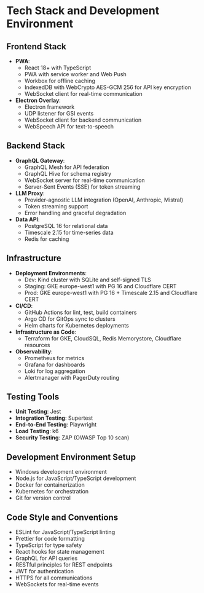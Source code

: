 # Tech Stack and Development Environment

## Frontend Stack
- **PWA**:
  - React 18+ with TypeScript
  - PWA with service worker and Web Push
  - Workbox for offline caching
  - IndexedDB with WebCrypto AES-GCM 256 for API key encryption
  - WebSocket client for real-time communication
- **Electron Overlay**:
  - Electron framework
  - UDP listener for GSI events
  - WebSocket client for backend communication
  - WebSpeech API for text-to-speech

## Backend Stack
- **GraphQL Gateway**:
  - GraphQL Mesh for API federation
  - GraphQL Hive for schema registry
  - WebSocket server for real-time communication
  - Server-Sent Events (SSE) for token streaming
- **LLM Proxy**:
  - Provider-agnostic LLM integration (OpenAI, Anthropic, Mistral)
  - Token streaming support
  - Error handling and graceful degradation
- **Data API**:
  - PostgreSQL 16 for relational data
  - Timescale 2.15 for time-series data
  - Redis for caching

## Infrastructure
- **Deployment Environments**:
  - Dev: Kind cluster with SQLite and self-signed TLS
  - Staging: GKE europe-west1 with PG 16 and Cloudflare CERT
  - Prod: GKE europe-west1 with PG 16 + Timescale 2.15 and Cloudflare CERT
- **CI/CD**:
  - GitHub Actions for lint, test, build containers
  - Argo CD for GitOps sync to clusters
  - Helm charts for Kubernetes deployments
- **Infrastructure as Code**:
  - Terraform for GKE, CloudSQL, Redis Memorystore, Cloudflare resources
- **Observability**:
  - Prometheus for metrics
  - Grafana for dashboards
  - Loki for log aggregation
  - Alertmanager with PagerDuty routing

## Testing Tools
- **Unit Testing**: Jest
- **Integration Testing**: Supertest
- **End-to-End Testing**: Playwright
- **Load Testing**: k6
- **Security Testing**: ZAP (OWASP Top 10 scan)

## Development Environment Setup
- Windows development environment
- Node.js for JavaScript/TypeScript development
- Docker for containerization
- Kubernetes for orchestration
- Git for version control

## Code Style and Conventions
- ESLint for JavaScript/TypeScript linting
- Prettier for code formatting
- TypeScript for type safety
- React hooks for state management
- GraphQL for API queries
- RESTful principles for REST endpoints
- JWT for authentication
- HTTPS for all communications
- WebSockets for real-time events